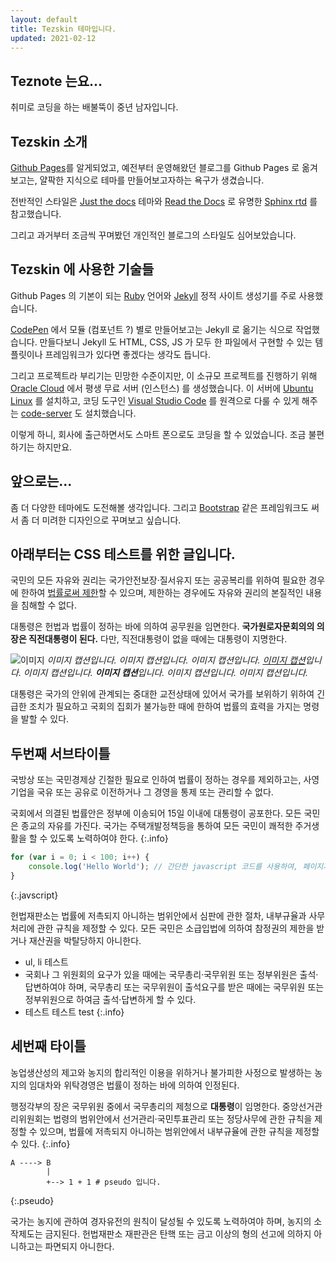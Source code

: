 ```yaml
---
layout: default
title: Tezskin 테마입니다.
updated: 2021-02-12
---
```


## Teznote 는요...

취미로 코딩을 하는 배불뚝이 중년 남자입니다.

## Tezskin 소개

[Github Pages](https://pages.github.com/)를 알게되었고, 예전부터 운영해왔던 블로그를 Github Pages 로 옮겨보고는, 얄팍한 지식으로 테마를 만들어보고자하는 욕구가 생겼습니다.

전반적인 스타일은 [Just the docs](https://pmarsceill.github.io/just-the-docs/) 테마와 [Read the Docs](https://readthedocs.org/) 로 유명한 [Sphinx rtd](https://sphinx-rtd-theme.readthedocs.io/en/stable/) 를 참고했습니다.

그리고 과거부터 조금씩 꾸며봤던 개인적인 블로그의 스타일도 심어보았습니다.

## Tezskin 에 사용한 기술들

Github Pages 의 기본이 되는 [Ruby](https://www.ruby-lang.org/ko/) 언어와 [Jekyll](https://jekyllrb-ko.github.io/) 정적 사이트 생성기를 주로 사용했습니다.

[CodePen](https://codepen.io/) 에서 모듈 (컴포넌트 ?) 별로 만들어보고는 Jekyll 로 옮기는 식으로 작업했습니다. 만들다보니 Jekyll 도 HTML, CSS, JS 가 모두 한 파일에서 구현할 수 있는 템플릿이나 프레임워크가 있다면 좋겠다는 생각도 듭니다.

그리고 프로젝트라 부리기는 민망한 수준이지만, 이 소규모 프로젝트를 진행하기 위해 [Oracle Cloud](https://www.oracle.com/kr/cloud/solutions/) 에서 평생 무료 서버 (인스턴스) 를 생성했습니다. 이 서버에 [Ubuntu Linux](https://ubuntu.com/) 를 설치하고, 코딩 도구인 [Visual Studio Code](https://code.visualstudio.com/) 를 원격으로 다룰 수 있게 해주는 [code-server](https://github.com/coder/code-server) 도 설치했습니다.

이렇게 하니, 회사에 출근하면서도 스마트 폰으로도 코딩을 할 수 있었습니다. 조금 불편하기는 하지만요.

## 앞으로는...

좀 더 다양한 테마에도 도전해볼 생각입니다. 그리고 [Bootstrap](https://getbootstrap.com/) 같은 프레임워크도 써서 좀 더 미려한 디자인으로 꾸며보고 싶습니다.

## 아래부터는 CSS 테스트를 위한 글입니다.

국민의 모든 자유와 권리는 국가안전보장·질서유지 또는 공공복리를 위하여 필요한 경우에 한하여 [법률로써 제한](#)할 수 있으며, 제한하는 경우에도 자유와 권리의 본질적인 내용을 침해할 수 없다.

대통령은 헌법과 법률이 정하는 바에 의하여 공무원을 임면한다. **국가원로자문회의의 의장은 직전대통령이 된다.** 다만, 직전대통령이 없을 때에는 대통령이 지명한다.

![이미지](https://via.placeholder.com/700x100)
*이미지 캡션입니다. 이미지 캡션입니다. 이미지 캡션입니다. [이미지 캡션](#)입니다. 이미지 캡션입니다. **이미지 캡션**입니다. 이미지 캡션입니다. 이미지 캡션입니다.*

대통령은 국가의 안위에 관계되는 중대한 교전상태에 있어서 국가를 보위하기 위하여 긴급한 조치가 필요하고 국회의 집회가 불가능한 때에 한하여 법률의 효력을 가지는 명령을 발할 수 있다.

## 두번째 서브타이틀

국방상 또는 국민경제상 긴절한 필요로 인하여 법률이 정하는 경우를 제외하고는, 사영기업을 국유 또는 공유로 이전하거나 그 경영을 통제 또는 관리할 수 없다.

국회에서 의결된 법률안은 정부에 이송되어 15일 이내에 대통령이 공포한다. 모든 국민은 종교의 자유를 가진다. 국가는 주택개발정책등을 통하여 모든 국민이 쾌적한 주거생활을 할 수 있도록 노력하여야 한다.
{:.info}

```javascript
for (var i = 0; i < 100; i++) {
    console.log('Hello World'); // 간단한 javascript 코드를 사용하여, 페이지가 제대로 나오는지 확인해볼 수 있습니다.
}
```
{:.javscript}

헌법재판소는 법률에 저촉되지 아니하는 범위안에서 심판에 관한 절차, 내부규율과 사무처리에 관한 규칙을 제정할 수 있다. 모든 국민은 소급입법에 의하여 참정권의 제한을 받거나 재산권을 박탈당하지 아니한다.

- ul, li 테스트
- 국회나 그 위원회의 요구가 있을 때에는 국무총리·국무위원 또는 정부위원은 출석·답변하여야 하며, 국무총리 또는 국무위원이 출석요구를 받은 때에는 국무위원 또는 정부위원으로 하여금 출석·답변하게 할 수 있다.
- 테스트 테스트 test
{:.info}

## 세번째 타이틀

농업생산성의 제고와 농지의 합리적인 이용을 위하거나 불가피한 사정으로 발생하는 농지의 임대차와 위탁경영은 법률이 정하는 바에 의하여 인정된다.

행정각부의 장은 국무위원 중에서 국무총리의 제청으로 **대통령**이 임명한다. 중앙선거관리위원회는 법령의 범위안에서 선거관리·국민투표관리 또는 정당사무에 관한 규칙을 제정할 수 있으며, 법률에 저촉되지 아니하는 범위안에서 내부규율에 관한 규칙을 제정할 수 있다.
{:.info}

```pseudo
A ----> B
        |
        +--> 1 + 1 # pseudo 입니다.
```
{:.pseudo}

국가는 농지에 관하여 경자유전의 원칙이 달성될 수 있도록 노력하여야 하며, 농지의 소작제도는 금지된다. 헌법재판소 재판관은 탄핵 또는 금고 이상의 형의 선고에 의하지 아니하고는 파면되지 아니한다.